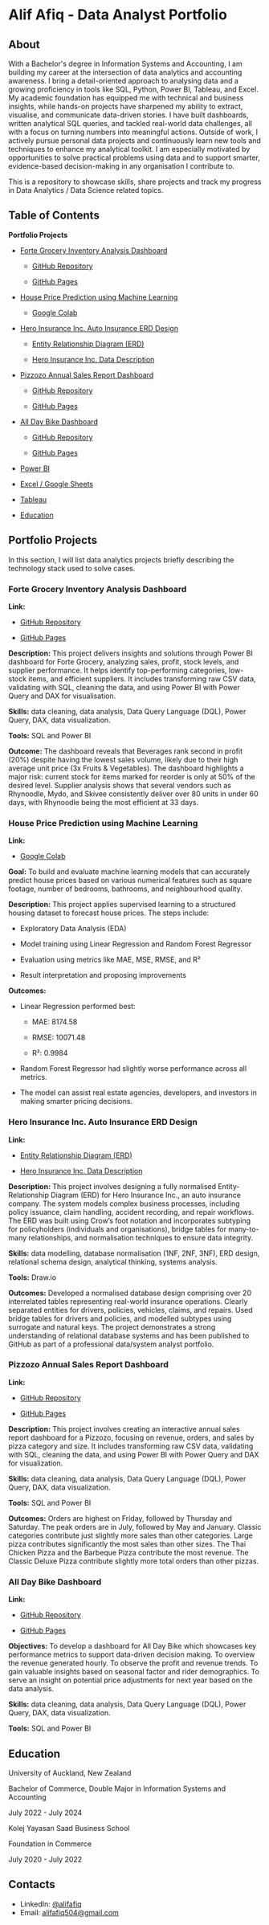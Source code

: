 # Alif Afiq - Data Analyst Portfolio
## About
With a Bachelor's degree in Information Systems and Accounting, I am building my career at the intersection of data analytics and accounting awareness. I bring a detail-oriented approach to analysing data and a growing proficiency in tools like SQL, Python, Power BI, Tableau, and Excel.
My academic foundation has equipped me with technical and business insights, while hands-on projects have sharpened my ability to extract, visualise, and communicate data-driven stories. I have built dashboards, written analytical SQL queries, and tackled real-world data challenges, all with a focus on turning numbers into meaningful actions.
Outside of work, I actively pursue personal data projects and continuously learn new tools and techniques to enhance my analytical toolkit. I am especially motivated by opportunities to solve practical problems using data and to support smarter, evidence-based decision-making in any organisation I contribute to.

This is a repository to showcase skills, share projects and track my progress in Data Analytics / Data Science related topics.

## Table of Contents

**Portfolio Projects**

- [Forte Grocery Inventory Analysis Dashboard](#forte-grocery-inventory-analysis-dashboard)
  
	- [GitHub Repository](https://github.com/AlifAfiq/Forte-Grocery/tree/main)
  
	- [GitHub Pages](https://alifafiq.github.io/Forte-Grocery/)

- [House Price Prediction using Machine Learning](#house-price-prediction-using-machine-learning)
  
  	- [Google Colab](https://colab.research.google.com/drive/13RQrZP5OtqM968NdVg2p1m4dRq5AbDh3?usp=sharing)

- [Hero Insurance Inc. Auto Insurance ERD Design](#hero-insurance-inc.-auto-insurance-eRD-design)
  
	- [Entity Relationship Diagram (ERD)](https://drive.google.com/file/d/1U-bX8mvHK83jyrYNwYZKs2MBvFYGmbA7/view?usp=sharing)
   
   	- [Hero Insurance Inc. Data Description](https://docs.google.com/document/d/1x4-N3zaBd4s3ilHYEuRyYyArRYi4IcDXOPbBkEa2Xdc/edit?usp=sharing)

- [Pizzozo Annual Sales Report Dashboard](#pizzozo-annual-sales-report-dashboard)
  
	- [GitHub Repository](https://github.com/AlifAfiq/Pizzozo-Annual-Sales-Report-Dashboard)
  
	- [GitHub Pages](https://alifafiq.github.io/Pizzozo-Annual-Sales-Report-Dashboard/)
  
- [All Day Bike Dashboard](#all-day-bike-dashboard)
  
	- [GitHub Repository](https://github.com/AlifAfiq/Development-of-All-Day-Bike-Dashboard)
  
	- [GitHub Pages](https://alifafiq.github.io/Development-of-All-Day-Bike-Dashboard/)
  	  
- [Power BI](https://github.com/AlifAfiq/Sales-Dashboard-Common-)
  
- [Excel / Google Sheets](https://github.com/AlifAfiq/Simple-Excel-Dashboard)
  
- [Tableau](https://public.tableau.com/app/profile/muhammad.alif.afiq.bin.khairul.anuar/vizzes)

- [Education](#education)




## Portfolio Projects
In this section, I will list data analytics projects briefly describing the technology stack used to solve cases.

### Forte Grocery Inventory Analysis Dashboard 

**Link:**

   - [GitHub Repository](https://github.com/AlifAfiq/Forte-Grocery/tree/main)

   - [GitHub Pages](https://alifafiq.github.io/Forte-Grocery/)

**Description:** This project delivers insights and solutions through Power BI dashboard for Forte Grocery, analyzing sales, profit, stock levels, and supplier performance. It helps identify top-performing categories, low-stock items, and efficient suppliers. It includes transforming raw CSV data, validating with SQL, cleaning the data, and using Power BI with Power Query and DAX for visualisation.

**Skills:** data cleaning, data analysis, Data Query Language (DQL), Power Query, DAX, data visualization.

**Tools:** SQL and Power BI 

**Outcome:** The dashboard reveals that Beverages rank second in profit (20%) despite having the lowest sales volume, likely due to their high average unit price (3x Fruits & Vegetables). The dashboard highlights a major risk: current stock for items marked for reorder is only at 50% of the desired level. Supplier analysis shows that several vendors such as Rhynoodle, Mydo, and Skivee consistently deliver over 80 units in under 60 days, with Rhynoodle being the most efficient at 33 days.


### House Price Prediction using Machine Learning

**Link:** 
   - [Google Colab](https://colab.research.google.com/drive/13RQrZP5OtqM968NdVg2p1m4dRq5AbDh3?usp=sharing)

**Goal:** To build and evaluate machine learning models that can accurately predict house prices based on various numerical features such as square footage, number of bedrooms, bathrooms, and neighbourhood quality.

**Description:** 
This project applies supervised learning to a structured housing dataset to forecast house prices. The steps include:

- Exploratory Data Analysis (EDA)

- Model training using Linear Regression and Random Forest Regressor

- Evaluation using metrics like MAE, MSE, RMSE, and R²

- Result interpretation and proposing improvements

**Outcomes:**
- Linear Regression performed best:

	- MAE: 8174.58

	- RMSE: 10071.48

	- R²: 0.9984

- Random Forest Regressor had slightly worse performance across all metrics.

- The model can assist real estate agencies, developers, and investors in making smarter pricing decisions.

### Hero Insurance Inc. Auto Insurance ERD Design

**Link:**
   - [Entity Relationship Diagram (ERD)](https://drive.google.com/file/d/1U-bX8mvHK83jyrYNwYZKs2MBvFYGmbA7/view?usp=sharing)
   
   - [Hero Insurance Inc. Data Description](https://docs.google.com/document/d/1x4-N3zaBd4s3ilHYEuRyYyArRYi4IcDXOPbBkEa2Xdc/edit?usp=sharing)

**Description:** This project involves designing a fully normalised Entity-Relationship Diagram (ERD) for Hero Insurance Inc., an auto insurance company. The system models complex business processes, including policy issuance, claim handling, accident recording, and repair workflows. The ERD was built using Crow’s foot notation and incorporates subtyping for policyholders (individuals and organisations), bridge tables for many-to-many relationships, and normalisation techniques to ensure data integrity.

**Skills:** data modelling, database normalisation (1NF, 2NF, 3NF), ERD design, relational schema design, analytical thinking, systems analysis.

**Tools:** Draw.io

**Outcomes:** Developed a normalised database design comprising over 20 interrelated tables representing real-world insurance operations. Clearly separated entities for drivers, policies, vehicles, claims, and repairs. Used bridge tables for drivers and policies, and modelled subtypes using surrogate and natural keys. The project demonstrates a strong understanding of relational database systems and has been published to GitHub as part of a professional data/system analyst portfolio.


### Pizzozo Annual Sales Report Dashboard

**Link:** 

   - [GitHub Repository](https://github.com/AlifAfiq/Pizzozo-Annual-Sales-Report-Dashboard)

   - [GitHub Pages](https://alifafiq.github.io/Pizzozo-Annual-Sales-Report-Dashboard/)

**Description:** This project involves creating an interactive annual sales report dashboard for a Pizzozo, focusing on revenue, orders, and sales by pizza category and size. It includes transforming raw CSV data, validating with SQL, cleaning the data, and using Power BI with Power Query and DAX for visualization.

**Skills:** data cleaning, data analysis, Data Query Language (DQL), Power Query, DAX, data visualization.

**Tools:** SQL and Power BI

**Outcomes:** Orders are highest on Friday, followed by Thursday and Saturday. The peak orders are in July, followed by May and January. Classic categories contribute just slightly more sales than other categories. Large pizza contributes significantly the most sales than other sizes. The Thai Chicken Pizza and the Barbeque Pizza contribute the most revenue. The Classic Deluxe Pizza contribute slightly more total orders than other pizzas.



### All Day Bike Dashboard

**Link:** 

   - [GitHub Repository](https://github.com/AlifAfiq/Development-of-All-Day-Bike-Dashboard)

   - [GitHub Pages](https://alifafiq.github.io/Development-of-All-Day-Bike-Dashboard/)
 
**Objectives:** To develop a dashboard for All Day Bike which showcases key performance metrics to support data-driven decision making. To overview the revenue generated hourly. To observe the profit and revenue trends. To gain valuable insights based on seasonal factor and rider demographics. To serve an insight on potential price adjustments for next year based on the data analysis.

**Skills:** data cleaning, data analysis, Data Query Language (DQL), Power Query, DAX, data visualization.

**Tools:** SQL and Power BI


## Education

University of Auckland, New Zealand 

Bachelor of Commerce, Double Major in Information Systems and Accounting

July 2022 - July 2024




Kolej Yayasan Saad Business School 

Foundation in Commerce

July 2020 - July 2022


## Contacts
- LinkedIn: [@alifafiq](www.linkedin.com/in/muhammad-alif-afiq-538a2b268)
- Email: alifafiq504@gmail.com


